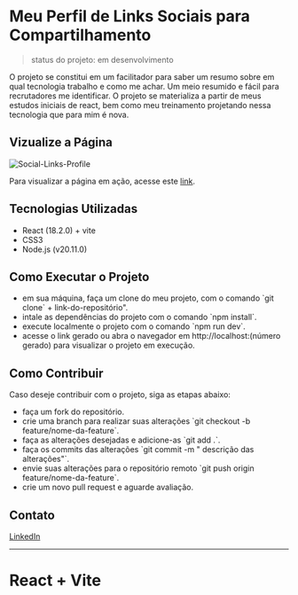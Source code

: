 <h1>Meu Perfil de Links Sociais para Compartilhamento</h1>

> status do projeto: em desenvolvimento

O projeto se constitui em um facilitador para saber um resumo sobre em qual tecnologia trabalho e como me achar. Um meio resumido e fácil para recrutadores me identificar. O projeto se materializa a partir de meus estudos iniciais de react, bem como meu treinamento projetando nessa tecnologia que para mim é nova. 

## Vizualize a Página
![Social-Links-Profile](https://github.com/Clarc-Vasconcelos/My-Web-Page/assets/129234188/ab1fa1aa-0393-436f-abd5-0730d4807dfc)
<br />

<p>Para visualizar a página em ação, acesse este <a href='https://social-links-profile-xi-one.vercel.app/' target='_blank'>link</a>.</p>

## Tecnologias Utilizadas
<ul>
<li>React (18.2.0) + vite</li>
<li>CSS3</li>
<li>Node.js (v20.11.0)</li>
</ul>


## Como Executar o Projeto
<ul>
<li>em sua máquina, faça um clone do meu projeto, com o comando `git clone` + link-do-repositório".
</li>
<li>intale as dependências do projeto com o comando `npm install`.
</li>
<li>execute localmente o projeto com o comando `npm run dev`.
</li>
<li>acesse o link gerado ou abra o navegador em http://localhost:(número gerado) para visualizar o projeto em execução.
</li>
</ul>


## Como Contribuir
<p>Caso deseje contribuir com o projeto, siga as etapas abaixo:</p>
<ul>
<li>faça um fork do repositório.</li>
<li>crie uma branch para realizar suas alterações `git checkout -b feature/nome-da-feature`.
</li>
<li>faça as alterações desejadas e adicione-as `git add .`.
</li>
<li>faça os commits das alterações `git commit -m " descrição das alterações"`.
</li>
<li>envie suas alterações para o repositório remoto `git push origin  feature/nome-da-feature`.
</li>
<li>crie um novo pull request e aguarde avaliação.
</li>
</ul>

## Contato
[LinkedIn](https://www.linkedin.com/in/clarc-vasconcelos-47535b116/)





______________________________________________________________________________
# React + Vite
